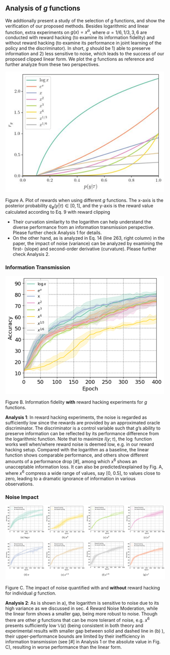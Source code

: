 ## Analysis of $g$ functions
We addtionally present a study of the selection of $g$ functions, and show the verification of our proposed methods. Besides logarithmic and linear function, extra experiments on $g(x) = x^{\alpha}$, where $\alpha = 1/6, 1/3, 3, 6$ are conducted with reward hacking (to examine its information fidelity) and without reward hacking (to examine its performance in joint learning of the policy and the discriminator). In short, $g$ should be 1)  able to preserve information and 2) less sensitive to noise, which leads to the success of our proposed clipped linear form. We plot the $g$ functions as reference and further analyze from these two perspectives.


<img src='resources/figure1-g-functions.jpg' width='500'>

Figure A. Plot of rewards when using different $g$ functions. The x-axis is the posterior probability $q_\phi(y|\tau) \in [0,1]$, and the y-axis is the reward value calculated according to Eq. 9 with reward clipping

- Their curvation similarity to the logarithm can help understand the diverse performance from an information transmission perspective. Please further check Analysis 1 for details.
- On the other hand, as is analyzed in Eq. 14 (line 263, right column) in the paper, the impact of noise (variance) can be analyzed by examining the first- (slope) and second-order derivative (curvature). Please further check Analysis 2.

### Information Transmission

<img src='resources/figure2-reward-hacking-all.jpg' width='500'>

Figure B. Information fidelity **with** reward hacking experiments for $g$ functions.
 
**Analysis 1**: In reward hacking experiments, the noise is regarded as sufficiently low since the rewards are provided by an approximated oracle discriminator. The discriminator is a control variable such that $g$’s ability to preserve information can be reflected by its performance difference from the logarithmic function. Note that to maximize $I(y;\tau)$, the $\log$ function works well when/where reward noise is deemed low, e.g. in our reward hacking setup.
Compared with the logarithm as a baseline, the linear function shows comparable performance, and others show different amounts of a performance drop [#], among which $x^6$ shows an unacceptable information loss. It can also be predicted/explained by Fig. A, where $x^6$ compress a wide range of values, say [0, 0.5], to values close to zero, leading to a dramatic ignorance of information in various observations.


### Noise Impact

<img src='resources/figure-3-noise-impact.jpg' width='900'>

Figure C. The impact of noise quantified with and **without** reward hacking for individual $g$ function. 

**Analysis 2**: As is shown in a), the logarithm is sensitive to noise due to its high variance as we discussed in sec. 4 Reward Noise Moderation, while the linear form shows a smaller gap, being more robust to noise. Though there are other $g$ functions that can be more tolerant of noise, e.g. $x^6$ presents sufficiently low $\mathbb{V}(\epsilon)$ (being consistent in both theory and experimental results with smaller gap between solid and dashed line in (b) ), their upper-performance bounds are limited by their inefficiency in information transmission (see [#] in Analysis 1 or the absolute value in Fig. C), resulting in worse performance than the linear form.
